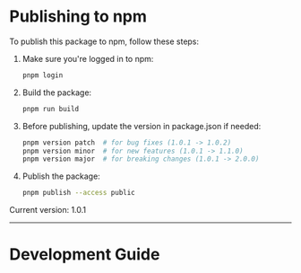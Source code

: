 # Publishing to npm

To publish this package to npm, follow these steps:

1. Make sure you're logged in to npm:

   ```bash
   pnpm login
   ```

2. Build the package:

   ```bash
   pnpm run build
   ```

3. Before publishing, update the version in package.json if needed:

   ```bash
   pnpm version patch  # for bug fixes (1.0.1 -> 1.0.2)
   pnpm version minor  # for new features (1.0.1 -> 1.1.0)
   pnpm version major  # for breaking changes (1.0.1 -> 2.0.0)
   ```

4. Publish the package:
   ```bash
   pnpm publish --access public
   ```

Current version: 1.0.1

---

# Development Guide
